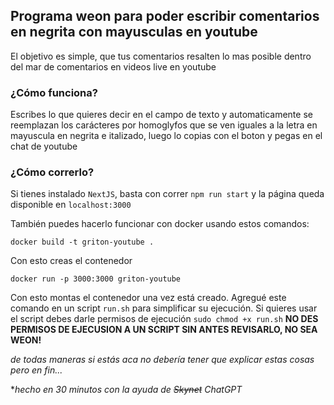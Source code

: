 ## Programa weon para poder escribir comentarios en negrita con mayusculas en youtube
El objetivo es simple, que tus comentarios resalten lo mas posible dentro del mar de comentarios en videos live en youtube

### ¿Cómo funciona?

Escribes lo que quieres decir en el campo de texto y automaticamente se reemplazan los carácteres por homoglyfos que se ven iguales a la letra en mayuscula en negrita e italizado, luego lo copias con el boton y pegas en el chat de youtube

### ¿Cómo correrlo?

Si tienes instalado `NextJS`, basta con correr `npm run start` y la página queda disponible en `localhost:3000`

También puedes hacerlo funcionar con docker usando estos comandos:

`docker build -t griton-youtube .`

Con esto creas el contenedor

`docker run -p 3000:3000 griton-youtube`

Con esto montas el contenedor una vez está creado. Agregué este comando en un script `run.sh` para simplificar su ejecución.
Si quieres usar el script debes darle permisos de ejecución `sudo chmod +x run.sh` **NO DES PERMISOS DE EJECUSION A UN SCRIPT SIN ANTES REVISARLO, NO SEA WEON!**



*de todas maneras si estás aca no debería tener que explicar estas cosas pero en fin...*

**hecho en 30 minutos con la ayuda de ~~Skynet~~ ChatGPT*
